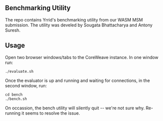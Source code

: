 ## Benchmarking Utility

The repo contains Yrrid's benchmarking utility from our WASM MSM submission.
The utility was develed by Sougata Bhattacharya and Antony Suresh.

## Usage

Open two browser windows/tabs to the CoreWeave instance.  In one window run:

```
./evaluate.sh
```

Once the evaluator is up and running and waiting for connections, in the second window, run:

```
cd bench
./bench.sh
```

On occassion, the bench utility will silently quit -- we're not sure why.  Re-running it seems
to resolve the issue.